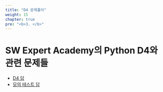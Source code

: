 ```yaml
---
title: "D4 문제풀이"
weight: 15
chapter: true
pre: "<b>3. </b>"
---
```


# SW Expert Academy의 Python D4와 관련 문제들

- [D4 답](https://dongyeopgu.github.io/cont_2/d4/swea-d4.html)
- [모의 테스트 답]([https://dongyeopgu.github.io/cont_2/d4/swea_%EB%AA%A8%EC%9D%98-%ED%85%8C%EC%8A%A4%ED%8A%B8.html](https://dongyeopgu.github.io/cont_2/d4/swea_모의-테스트.html))
